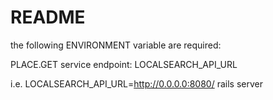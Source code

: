 # README

the following ENVIRONMENT variable are required:

PLACE.GET service endpoint:
LOCALSEARCH_API_URL

i.e. 
LOCALSEARCH_API_URL=http://0.0.0.0:8080/ rails server
